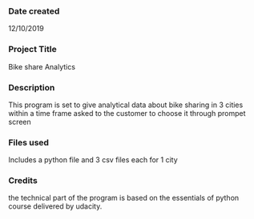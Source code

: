 ### Date created
12/10/2019

### Project Title
Bike share Analytics

### Description
This program is set to give analytical data about bike sharing in 3 cities within a time frame asked to the customer to choose it through prompet screen 

### Files used
Includes a python file and 3 csv files each for 1 city 

### Credits
the technical part of the program is based on the essentials of python course delivered by udacity.

